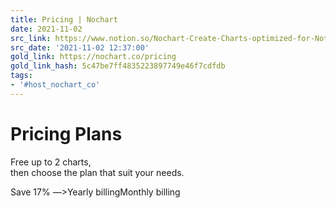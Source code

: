 ```yaml
---
title: Pricing | Nochart
date: 2021-11-02
src_link: https://www.notion.so/Nochart-Create-Charts-optimized-for-Notion-a67c6bd29bc348388ff9cd6b5a5497aa
src_date: '2021-11-02 12:37:00'
gold_link: https://nochart.co/pricing
gold_link_hash: 5c47be7ff4835223897749e46f7cdfdb
tags:
- '#host_nochart_co'
---
```


Pricing Plans
=============

Free up to 2 charts,   
 then choose the plan that suit your needs.

Save 17% ―>Yearly billingMonthly billing